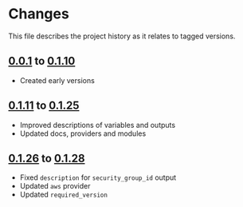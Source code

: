 # Changes
This file describes the project history as it relates to tagged versions.

## [0.0.1](.) to [0.1.10](.)
- Created early versions

## [0.1.11](.) to [0.1.25](.)
- Improved descriptions of variables and outputs
- Updated docs, providers and modules

## [0.1.26](.) to [0.1.28](.)
- Fixed `description` for `security_group_id` output
- Updated `aws` provider
- Updated `required_version`
